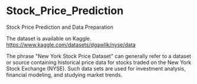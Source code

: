 # Stock_Price_Prediction
Stock Price Prediction and Data Preparation

The dataset is available on Kaggle. https://www.kaggle.com/datasets/dgawlik/nyse/data

The phrase "New York Stock Price Dataset" can generally refer to a dataset or source containing historical price data for stocks traded on the New York Stock Exchange (NYSE). Such data sets are used for investment analysis, financial modeling, and studying market trends.
